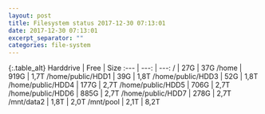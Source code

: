 ```yaml
---
layout: post
title: Filesystem status 2017-12-30 07:13:01
date: 2017-12-30 07:13:01
excerpt_separator: ""
categories: file-system
---
```

{:.table_alt}
Harddrive | Free | Size
:--- | ---: | ---:
/ | 27G | 37G
/home | 919G | 1,7T
/home/public/HDD1 | 39G | 1,8T
/home/public/HDD3 | 52G | 1,8T
/home/public/HDD4 | 177G | 2,7T
/home/public/HDD5 | 706G | 2,7T
/home/public/HDD6 | 885G | 2,7T
/home/public/HDD7 | 278G | 2,7T
/mnt/data2 | 1,8T | 2,0T
/mnt/pool | 2,1T | 8,2T
